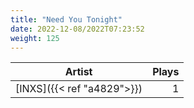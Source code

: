 ```yaml
---
title: "Need You Tonight"
date: 2022-12-08/2022T07:23:52
weight: 125
---
```




 Artist | Plays 
----- | -----:
[INXS]({{< ref "a4829">}}) | 1

